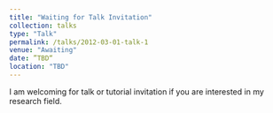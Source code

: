 ```yaml
---
title: "Waiting for Talk Invitation"
collection: talks
type: "Talk"
permalink: /talks/2012-03-01-talk-1
venue: "Awaiting"
date: ”TBD“
location: "TBD"
---
```


I am welcoming for talk or tutorial invitation if you are interested in my research field.
